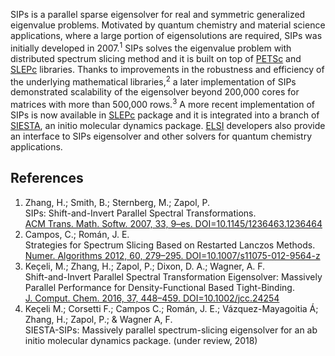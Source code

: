 SIPs is a parallel sparse eigensolver for real and symmetric generalized eigenvalue problems. 
Motivated by quantum chemistry and material science applications, where a large portion of eigensolutions are required, SIPs was initially developed in 2007.<sup>1</sup> 
SIPs solves the eigenvalue problem with distributed spectrum slicing method and it is built on top of [PETSc](https://www.mcs.anl.gov/petsc/) and [SLEPc](http://slepc.upv.es/) libraries. 
Thanks to improvements in the robustness and efficiency of the underlying mathematical libraries,<sup>2</sup> a later implementation of SIPs demonstrated scalability of the eigensolver beyond 200,000 cores for matrices with more than 500,000 rows.<sup>3</sup> 
A more recent implementation of SIPs is now available in [SLEPc](http://slepc.upv.es/) package and it is integrated into a branch of [SIESTA](https://departments.icmab.es/leem/siesta/), an initio molecular dynamics package. [ELSI](https://wordpress.elsi-interchange.org/) developers also provide an interface to SIPs eigensolver and other solvers for quantum chemistry applications. 

## References
1. Zhang, H.; Smith, B.; Sternberg, M.; Zapol, P.  
SIPs: Shift-and-Invert Parallel Spectral Transformations.  
[ACM Trans. Math. Softw. 2007, 33, 9–es. DOI=10.1145/1236463.1236464](https://dl.acm.org/citation.cfm?doid=1236463.1236464)
2. Campos, C.; Román, J. E.  
Strategies for Spectrum Slicing Based on Restarted Lanczos Methods.  
[Numer. Algorithms 2012, 60, 279–295. DOI=10.1007/s11075-012-9564-z](https://link.springer.com/article/10.1007%2Fs11075-012-9564-z)
3. Keçeli, M.; Zhang, H.; Zapol, P.; Dixon, D. A.; Wagner, A. F.    
Shift-and-Invert Parallel Spectral Transformation Eigensolver: Massively Parallel Performance for Density-Functional Based Tight-Binding.  
[J. Comput. Chem. 2016, 37, 448–459. DOI=10.1002/jcc.24254](https://onlinelibrary.wiley.com/doi/abs/10.1002/jcc.24254)
4. Keçeli M.; Corsetti F.; Campos C.; Román, J. E.; Vázquez-Mayagoitia Á;  Zhang, H.; Zapol, P.; & Wagner A, F.  
SIESTA-SIPs: Massively parallel spectrum-slicing eigensolver for an ab initio molecular dynamics package. (under review, 2018)

